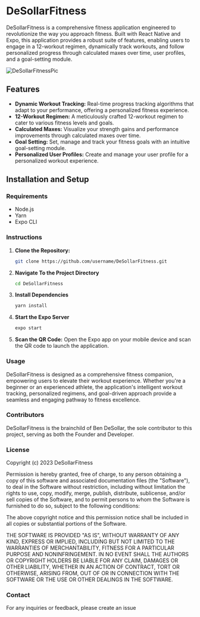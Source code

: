 # DeSollarFitness

DeSollarFitness is a comprehensive fitness application engineered to revolutionize the way you approach fitness. Built with React Native and Expo, this application provides a robust suite of features, enabling users to engage in a 12-workout regimen, dynamically track workouts, and follow personalized progress through calculated maxes over time, user profiles, and a goal-setting module.

![DeSollarFitnessPic](https://github.com/bdesollar/DeSollarFitness/assets/71299314/05eae10b-86c2-437f-8f28-5f02fb468cf1)

## Features

- **Dynamic Workout Tracking:** Real-time progress tracking algorithms that adapt to your performance, offering a personalized fitness experience.
- **12-Workout Regimen:** A meticulously crafted 12-workout regimen to cater to various fitness levels and goals.
- **Calculated Maxes:** Visualize your strength gains and performance improvements through calculated maxes over time.
- **Goal Setting:** Set, manage and track your fitness goals with an intuitive goal-setting module.
- **Personalized User Profiles:** Create and manage your user profile for a personalized workout experience.

## Installation and Setup

### Requirements

- Node.js
- Yarn
- Expo CLI

### Instructions

1. **Clone the Repository:**
   ```bash
   git clone https://github.com/username/DeSollarFitness.git
   ```
2. **Navigate To the Project Directory**
   ```bash
   cd DeSollarFitness
   ```
3. **Install Dependencies**
   ```bash
   yarn install
   ```
 4. **Start the Expo Server**
    ```bash
    expo start
    ```
5. **Scan the QR Code:** Open the Expo app on your mobile device and scan the QR code to launch the application.

### Usage
DeSollarFitness is designed as a comprehensive fitness companion, empowering users to elevate their workout experience. Whether you're a beginner or an experienced athlete, the application's intelligent workout tracking, personalized regimens, and goal-driven approach provide a seamless and engaging pathway to fitness excellence.

### Contributors
DeSollarFitness is the brainchild of Ben DeSollar, the sole contributor to this project, serving as both the Founder and Developer.

### License
Copyright (c) 2023 DeSollarFitness

Permission is hereby granted, free of charge, to any person obtaining a copy of this software and associated documentation files (the "Software"), to deal in the Software without restriction, including without limitation the rights to use, copy, modify, merge, publish, distribute, sublicense, and/or sell copies of the Software, and to permit persons to whom the Software is furnished to do so, subject to the following conditions:

The above copyright notice and this permission notice shall be included in all copies or substantial portions of the Software.

THE SOFTWARE IS PROVIDED "AS IS", WITHOUT WARRANTY OF ANY KIND, EXPRESS OR IMPLIED, INCLUDING BUT NOT LIMITED TO THE WARRANTIES OF MERCHANTABILITY, FITNESS FOR A PARTICULAR PURPOSE AND NONINFRINGEMENT. IN NO EVENT SHALL THE AUTHORS OR COPYRIGHT HOLDERS BE LIABLE FOR ANY CLAIM, DAMAGES OR OTHER LIABILITY, WHETHER IN AN ACTION OF CONTRACT, TORT OR OTHERWISE, ARISING FROM, OUT OF OR IN CONNECTION WITH THE SOFTWARE OR THE USE OR OTHER DEALINGS IN THE SOFTWARE.

### Contact
For any inquiries or feedback, please create an issue

   
